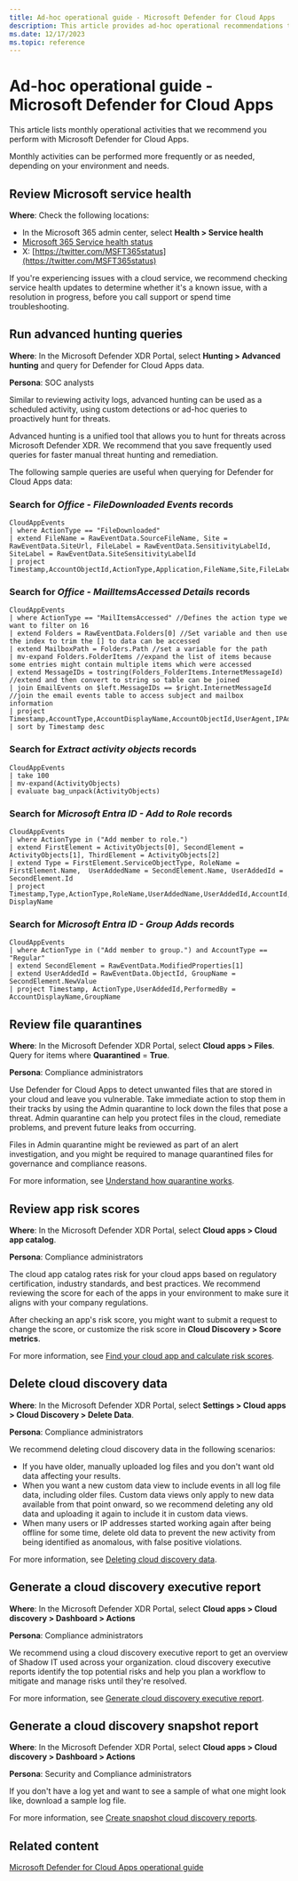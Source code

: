 ```yaml
---
title: Ad-hoc operational guide - Microsoft Defender for Cloud Apps
description: This article provides ad-hoc operational recommendations to help security operations teams to plan and run security activities.
ms.date: 12/17/2023
ms.topic: reference
---
```


# Ad-hoc operational guide - Microsoft Defender for Cloud Apps

This article lists monthly operational activities that we recommend you perform with Microsoft Defender for Cloud Apps.

Monthly activities can be performed more frequently or as needed, depending on your environment and needs.

## Review Microsoft service health

**Where**: Check the following locations:

- In the Microsoft 365 admin center, select **Health > Service health**
- [Microsoft 365 Service health status](https://status.office365.com/)
- X: [https://twitter.com/MSFT365status](https://twitter.com/MSFT365status)

If you're experiencing issues with a cloud service, we recommend checking service health updates to determine whether it's a known issue, with a resolution in progress, before you call support or spend time troubleshooting.

## Run advanced hunting queries

**Where**: In the Microsoft Defender XDR Portal, select **Hunting > Advanced hunting** and query for Defender for Cloud Apps data.

**Persona**: SOC analysts

Similar to reviewing activity logs, advanced hunting can be used as a scheduled activity, using custom detections or ad-hoc queries to proactively hunt for threats.

Advanced hunting is a unified tool that allows you to hunt for threats across Microsoft Defender XDR. We recommend that you save frequently used queries for faster manual threat hunting and remediation. 

The following sample queries are useful when querying for Defender for Cloud Apps data:

### Search for *Office - FileDownloaded Events* records

```kusto
CloudAppEvents
| where ActionType == "FileDownloaded"
| extend FileName = RawEventData.SourceFileName, Site = RawEventData.SiteUrl, FileLabel = RawEventData.SensitivityLabelId, SiteLabel = RawEventData.SiteSensitivityLabelId
| project Timestamp,AccountObjectId,ActionType,Application,FileName,Site,FileLabel,SiteLabel
```

### Search for *Office - MailItemsAccessed Details* records

```kusto
CloudAppEvents
| where ActionType == "MailItemsAccessed" //Defines the action type we want to filter on 16
| extend Folders = RawEventData.Folders[0] //Set variable and then use the index to trim the [] to data can be accessed
| extend MailboxPath = Folders.Path //set a variable for the path
| mv-expand Folders.FolderItems //expand the list of items because some entries might contain multiple items which were accessed
| extend MessageIDs = tostring(Folders_FolderItems.InternetMessageId) //extend and then convert to string so table can be joined
| join EmailEvents on $left.MessageIDs == $right.InternetMessageId //join the email events table to access subject and mailbox information
| project Timestamp,AccountType,AccountDisplayName,AccountObjectId,UserAgent,IPAddress,CountryCode,City,ISP,NetworkMessageId,MailboxPath,Subject,SenderFromAddress,RecipientEmailAddress
| sort by Timestamp desc
```

### Search for *Extract activity objects* records

```kusto
CloudAppEvents
| take 100
| mv-expand(ActivityObjects)
| evaluate bag_unpack(ActivityObjects)
```

### Search for *Microsoft Entra ID - Add to Role* records

```kusto
CloudAppEvents
| where ActionType in ("Add member to role.") 
| extend FirstElement = ActivityObjects[0], SecondElement = ActivityObjects[1], ThirdElement = ActivityObjects[2]
| extend Type = FirstElement.ServiceObjectType, RoleName = FirstElement.Name,  UserAddedName = SecondElement.Name, UserAddedId = SecondElement.Id
| project Timestamp,Type,ActionType,RoleName,UserAddedName,UserAddedId,AccountId,Account DisplayName
```

### Search for *Microsoft Entra ID - Group Adds* records


```kusto
CloudAppEvents
| where ActionType in ("Add member to group.") and AccountType == "Regular"
| extend SecondElement = RawEventData.ModifiedProperties[1]
| extend UserAddedId = RawEventData.ObjectId, GroupName = 
SecondElement.NewValue
| project Timestamp, ActionType,UserAddedId,PerformedBy = 
AccountDisplayName,GroupName
```

## Review file quarantines

**Where**: In the Microsoft Defender XDR Portal, select **Cloud apps > Files**. Query for items where **Quarantined** = **True**.

**Persona**: Compliance administrators

Use Defender for Cloud Apps to detect unwanted files that are stored in your cloud and leave you vulnerable. Take immediate action to stop them in their tracks by using the Admin quarantine to lock down the files that pose a threat. Admin quarantine can help you protect files in the cloud, remediate problems, and prevent future leaks from occurring.

Files in Admin quarantine might be reviewed as part of an alert investigation, and you might be required to manage quarantined files for governance and compliance reasons.

For more information, see [Understand how quarantine works](../use-case-admin-quarantine.md#understand-how-quarantine-works).

## Review app risk scores

**Where**: In the Microsoft Defender XDR Portal, select **Cloud apps > Cloud app catalog**.

**Persona**: Compliance administrators

The cloud app catalog rates risk for your cloud apps based on regulatory certification, industry standards, and best practices. We recommend reviewing the score for each of the apps in your environment to make sure it aligns with your company regulations.

After checking an app's risk score, you might want to submit a request to change the score, or customize the risk score in **Cloud Discovery > Score metrics**.

For more information, see [Find your cloud app and calculate risk scores](../risk-score.md).

## Delete cloud discovery data

**Where**: In the Microsoft Defender XDR Portal, select **Settings > Cloud apps > Cloud Discovery > Delete Data**.

**Persona**: Compliance administrators

We recommend deleting cloud discovery data in the following scenarios:

- If you have older, manually uploaded log files and you don't want old data affecting your results.
- When you want a new custom data view to include events in all log file data, including older files. Custom data views only apply to new data available from that point onward, so we recommend deleting any old data and uploading it again to include it in custom data views.
- When many users or IP addresses started working again after being offline for some time, delete old data to prevent the new activity from being identified as anomalous, with false positive violations.

For more information, see [Deleting cloud discovery data](../discovered-apps.md#deleting-cloud-discovery-data).


## Generate a cloud discovery executive report

**Where**: In the Microsoft Defender XDR Portal, select **Cloud apps > Cloud discovery > Dashboard > Actions**

**Persona**: Compliance administrators

We recommend using a cloud discovery executive report to get an overview of Shadow IT used across your organization. cloud discovery executive reports identify the top potential risks and help you plan a workflow to mitigate and manage risks until they're resolved.

For more information, see [Generate cloud discovery executive report](../discovered-apps.md#generate-a-cloud-discovery-executive-report).

## Generate a cloud discovery snapshot report

**Where**: In the Microsoft Defender XDR Portal, select **Cloud apps > Cloud discovery > Dashboard > Actions**

**Persona**: Security and Compliance administrators

If you don't have a log yet and want to see a sample of what one might look like, download a sample log file.

For more information, see [Create snapshot cloud discovery reports](../create-snapshot-cloud-discovery-reports.md).

## Related content

[Microsoft Defender for Cloud Apps operational guide](ops-guide.md)
